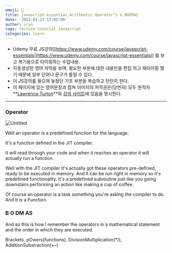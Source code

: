 ```yaml
---
emoji: 📑
title: javascript-essential_Arithmetic Operator’s & BODMAS
date: '2022-01-23 17:02:00'
author: sryn
tags: lecture tutorial Javascript
categories: learn
---
```


- Udemy 무료 JS강의[[https://www.udemy.com/course/javascript-essentials](https://www.udemy.com/course/javascript-essentials)] 를 보고 복기용으로 타이핑하는 수업내용.
- 자동생성된 영어 자막을 보며, 필요한 부분에 대한 내용만을 편집 하고 재타이핑 했기 때문에 일부 단어나 문구가 틀릴 수 있다.
- 이 JS강의를 들으며 놓쳤던 기초 부분을 복습하고 탄탄히 한다.
- 이 페이지에 있는 영어문장과 캡쳐 이미지의 저작권은(당연히) 모두 원작자 **[Lawrence Turton](https://www.udemy.com/user/lawrenceturton/)**와 [강의 사이트](https://www.udemy.com/course/javascript-essentials)에 있음을 명시한다.

---

### Operator

![Untitled](https://s3-us-west-2.amazonaws.com/secure.notion-static.com/25ec51f3-21be-43c8-81d2-292df7850e52/Untitled.png)

Well an operator is a predefined function for the language.

It's a function defined in the JIT compiler.

It will read through your code and when it reaches an operator it will actually run a function.

Well with the JIT compiler It's actually got these operators pre-defined, ready to be executed in memory. And it can be run right in memory so it's predefined functionality. It's a predefined subroutine just like you going downstairs performing an action like making a cup of coffee.

Of course an operator is a task something you're asking the compiler to do. And It is a Function.

### B O DM AS

And so this is how I remember the operators in a mathematical statement and the order in which they are executed.

Brackets, pOwers(functions), DivisionMultiplication(\*/), AdditionSubstraction(+-)

```toc

```
